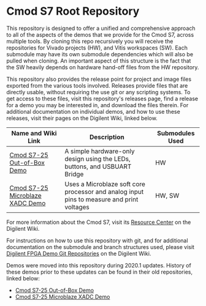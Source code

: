 # Cmod S7 Root Repository

This repository is designed to offer a unified and comprehensive approach to all of the aspects of the demos that we provide for the Cmod S7, across multiple tools. By cloning this repo recursively you will receive the repositories for Vivado projects (HW), and Vitis workspaces (SW). Each submodule may have its own submodule dependencies which will also be pulled when cloning. An important aspect of this structure is the fact that the SW heavily depends on hardware hand-off files from the HW repository.

This repository also provides the release point for project and image files exported from the various tools involved. Releases provide files that are directly usable, without requiring the use git or any scripting systems. To get access to these files, visit this repository's releases page, find a release for a demo you may be interested in, and download the files therein. For additional documentation on individual demos, and how to use these releases, visit their pages on the Digilent Wiki, linked below.

| Name and Wiki Link | Description | Submodules Used |
|--------------------|-------------|-----------------|
| [Cmod S7-25 Out-of-Box Demo](https://reference.digilentinc.com/reference/programmable-logic/cmod-s7/oob-demo/staging) | A simple hardware-only design using the LEDs, buttons, and USBUART Bridge | HW |
| [Cmod S7-25 Microblaze XADC Demo](https://reference.digilentinc.com/reference/programmable-logic/cmod-s7/xadc-demo/staging) | Uses a Microblaze soft core processor and analog input pins to measure and print voltages | HW, SW |

For more information about the Cmod S7, visit its [Resource Center](https://reference.digilentinc.com/reference/programmable-logic/cmod-s7/start) on the Digilent Wiki.

For instructions on how to use this repository with git, and for additional documentation on the submodule and branch structures used, please visit [Digilent FPGA Demo Git Repositories](https://reference.digilentinc.com/reference/programmable-logic/documents/git) on the Digilent Wiki.

Demos were moved into this repository during 2020.1 updates. History of these demos prior to these updates can be found in their old repositories, linked below:
* [Cmod S7-25 Out-of-Box Demo](https://github.com/Digilent/Cmod-S7-25-OOB)
* [Cmod S7-25 Microblaze XADC Demo](https://github.com/Digilent/Cmod-S7-25-XADC)